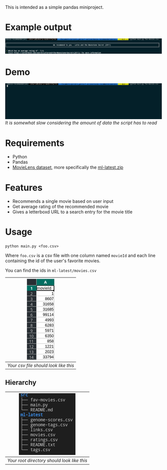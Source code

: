 This is intended as a simple pandas miniproject.

# Example output

![](ressources/output.png)

# Demo

![](ressources/demo_speed.gif)
*It is somewhat slow considering the amount of data the script has to read* 

# Requirements

- Python
- Pandas
- [MovieLens dataset](https://grouplens.org/datasets/movielens/), more specifically the [ml-latest.zip](https://files.grouplens.org/datasets/movielens/ml-latest.zip)


# Features

- Recommends a single movie based on user input
- Get average rating of the recommended movie
- Gives a letterboxd URL to a search entry for the movie title

# Usage

`python main.py <foo.csv>`

Where `foo.csv` is a csv file with one column named `movieId` and each line containing the id of the user's favorite movies.

You can find the ids in `ml-latest/movies.csv`

| ![Your csv file should look like this](ressources/README-fav-movies.png) |
| --- |
| *Your csv file should look like this* |

## Hierarchy
| ![Your root directory should look like this](ressources/README-tree.png) |
| --- | 
| *Your root directory should look like this* |

